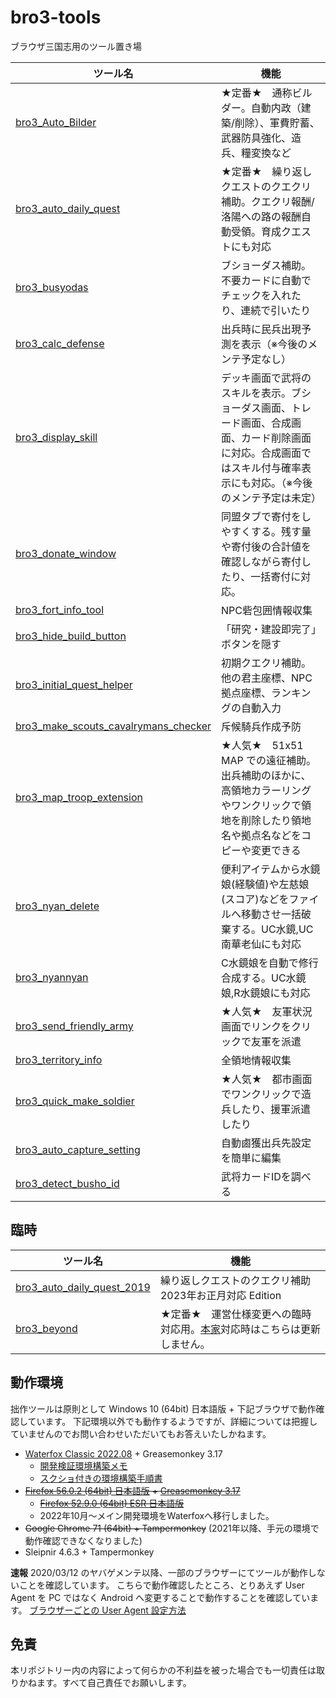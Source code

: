 # bro3-tools
ブラウザ三国志用のツール置き場

| ツール名 | 機能 |
| - | - |
| [bro3_Auto_Bilder](bro3_Auto_Bilder) | ★定番★　通称ビルダー。自動内政（建築/削除）、軍費貯蓄、武器防具強化、造兵、糧変換など |
| [bro3_auto_daily_quest](bro3_auto_daily_quest) | ★定番★　繰り返しクエストのクエクリ補助。クエクリ報酬/洛陽への路の報酬自動受領。育成クエストにも対応 |
| [bro3_busyodas](bro3_busyodas) | ブショーダス補助。不要カードに自動でチェックを入れたり、連続で引いたり |
| [bro3_calc_defense](bro3_calc_defense) | 出兵時に民兵出現予測を表示（※今後のメンテ予定なし） |
| [bro3_display_skill](bro3_display_skill) | デッキ画面で武将のスキルを表示。ブショーダス画面、トレード画面、合成画面、カード削除画面に対応。合成画面ではスキル付与確率表示にも対応。（※今後のメンテ予定は未定） |
| [bro3_donate_window](bro3_donate_window) | 同盟タブで寄付をしやすくする。残す量や寄付後の合計値を確認しながら寄付したり、一括寄付に対応。 |
| [bro3_fort_info_tool](bro3_fort_info_tool) | NPC砦包囲情報収集 |
| [bro3_hide_build_button](bro3_hide_build_button) | 「研究・建設即完了」ボタンを隠す |
| [bro3_initial_quest_helper](bro3_initial_quest_helper) | 初期クエクリ補助。他の君主座標、NPC拠点座標、ランキングの自動入力 |
| [bro3_make_scouts_cavalrymans_checker](bro3_make_scouts_cavalrymans_checker) | 斥候騎兵作成予防 |
| [bro3_map_troop_extension](bro3_map_troop_extension) | ★人気★　51x51 MAP での遠征補助。出兵補助のほかに、高領地カラーリングやワンクリックで領地を削除したり領地名や拠点名などをコピーや変更できる |
| [bro3_nyan_delete](bro3_nyan_delete) | 便利アイテムから水鏡娘(経験値)や左慈娘(スコア)などをファイルへ移動させ一括破棄する。UC水鏡,UC南華老仙にも対応 |
| [bro3_nyannyan](bro3_nyannyan) | C水鏡娘を自動で修行合成する。UC水鏡娘,R水鏡娘にも対応 |
| [bro3_send_friendly_army](bro3_send_friendly_army) | ★人気★　友軍状況画面でリンクをクリックで友軍を派遣 |
| [bro3_territory_info](bro3_territory_info) | 全領地情報収集 |
| [bro3_quick_make_soldier](bro3_quick_make_soldier) | ★人気★　都市画面でワンクリックで造兵したり、援軍派遣したり |
| [bro3_auto_capture_setting](bro3_auto_capture_setting) | 自動鹵獲出兵先設定を簡単に編集 |
| [bro3_detect_busho_id](bro3_detect_busho_id) | 武将カードIDを調べる |

## 臨時

| ツール名 | 機能 |
| - | - |
| [bro3_auto_daily_quest_2019](bro3_auto_daily_quest) | 繰り返しクエストのクエクリ補助 2023年お正月対応 Edition |
| [bro3_beyond](bro3_beyond) | ★定番★　運営仕様変更への臨時対応用。[本家](http://silent-stage.air-nifty.com/steps/)対応時はこちらは更新しません。 |

## 動作環境

拙作ツールは原則として Windows 10 (64bit) 日本語版 + 下記ブラウザで動作確認しています。
下記環境以外でも動作するようですが、詳細については把握していませんのでお問い合わせいただいてもお答えいたしかねます。

- [Waterfox Classic 2022.08](https://github.com/WaterfoxCo/Waterfox-Classic/releases/tag/2022.08-classic) + Greasemonkey 3.17
    - [開発検証環境構築メモ](./Doc/development.md)
    - [スクショ付きの環境構築手順書](./Doc/waterfox_install_gm.md)
- ~~[Firefox 56.0.2 (64bit) 日本語版](https://ftp.mozilla.org/pub/firefox/releases/56.0.2/win64/ja/) + [Greasemonkey 3.17](https://addons.mozilla.org/ja/firefox/addon/greasemonkey/versions/?page=1#version-3.17)~~
    - ~~[Firefox 52.9.0 (64bit) ESR 日本語版](https://ftp.mozilla.org/pub/firefox/releases/52.9.0esr/win64/ja/)~~
    - 2022年10月～メイン開発環境をWaterfoxへ移行しました。
- ~~Google Chrome 71 (64bit) + Tampermonkey~~ (2021年以降、手元の環境で動作確認できなくなりました)
- Sleipnir 4.6.3 + Tampermonkey

**速報**
2020/03/12 のヤバゲメンテ以降、一部のブラウザーにてツールが動作しないことを確認しています。
こちらで動作確認したところ、とりあえず User Agent を PC ではなく Android へ変更することで動作することを確認しています。
[ブラウザーごとの User Agent 設定方法](Doc/how_to_change_user_agent.md)


## 免責
本リポジトリー内の内容によって何らかの不利益を被った場合でも一切責任は取りかねます。すべて自己責任でお願いします。

